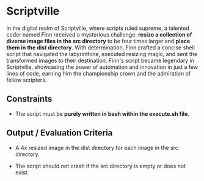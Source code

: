 # Scriptville

In the digital realm of Scriptville, where scripts ruled supreme, a talented coder named Finn received a mysterious challenge: **resize a collection of diverse image files in the src directory** to be four times larger and **place them in the dist directory**. With determination, Finn crafted a concise shell script that navigated the labyrinthine, executed resizing magic, and sent the transformed images to their destination. Finn's script became legendary in Scriptville, showcasing the power of automation and innovation in just a few lines of code, earning him the championship crown and the admiration of fellow scripters.

## Constraints

- The script must be **purely written in bash within the execute.sh file**.

## Output / Evaluation Criteria

- A 4x resized image in the dist directory for each image in the src directory.

- The script should not crash if the src directory is empty or does not exist.
